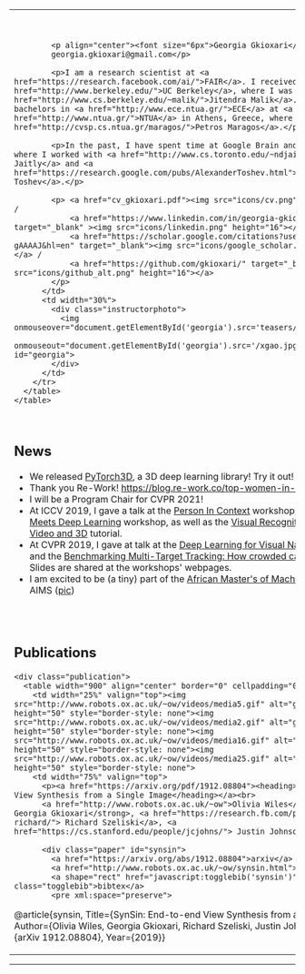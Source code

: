 <body>
  <div class="container">
    <table width="900" border="0" align="center" cellpadding="20">
      <table width="90%" align="center" border="0" cellpadding="10">
        <tr>
          <td width="70%" valign="top">
            <p align="center">&nbsp;</p>

            <p align="center"><font size="6px">Georgia Gkioxari</font><br>
            georgia.gkioxari@gmail.com</p>

            <p>I am a research scientist at <a href="https://research.facebook.com/ai/">FAIR</a>. I received my PhD from <a href="http://www.berkeley.edu/">UC Berkeley</a>, where I was advised by <a href="http://www.cs.berkeley.edu/~malik/">Jitendra Malik</a>. I did my bachelors in <a href="http://www.ece.ntua.gr/">ECE</a> at <a href="http://www.ntua.gr/">NTUA</a> in Athens, Greece, where I worked with <a href="http://cvsp.cs.ntua.gr/maragos/">Petros Maragos</a>.</p>

            <p>In the past, I have spent time at Google Brain and Google Research, where I worked with <a href="http://www.cs.toronto.edu/~ndjaitly">Navdeep Jaitly</a> and <a href="https://research.google.com/pubs/AlexanderToshev.html">Alexander Toshev</a>.</p>

            <p> <a href="cv_gkioxari.pdf"><img src="icons/cv.png" height="16"></a> / 
                <a href="https://www.linkedin.com/in/georgia-gkioxari-16967b20" target="_blank" ><img src="icons/linkedin.png" height="16"></a> / 
                <a href="https://scholar.google.com/citations?user=kQisE-gAAAAJ&hl=en" target="_blank"><img src="icons/google_scholar.png" height="16"></a> /
                <a href="https://github.com/gkioxari/" target="_blank" ><img src="icons/github_alt.png" height="16"></a> 
            </p>
          </td>
          <td width="30%">
            <div class="instructorphoto">
              <img onmouseover="document.getElementById('georgia').src='teasers/me_in_crazy.JPG';"
              onmouseout="document.getElementById('georgia').src='/xgao.jpg';"src="/xgao.jpg" id="georgia">
            </div>
          </td>
        </tr>
      </table>
    </table>
  </div>
  <br>

  <div class="container">
    <table width="90%" border="0" align="center" cellpadding="20">
    <h2>News</h2>
      <div class="news">
        <ul>
         <li><span> We released <a href="https://github.com/facebookresearch/pytorch3d">PyTorch3D</a>, a 3D deep learning library! Try it out! 
         <li><span> Thank you Re-Work! <a href="https://blog.re-work.co/top-women-in-ai-2019/">https://blog.re-work.co/top-women-in-ai-2019/</a></span></li>
         <li><span> I will be a Program Chair for CVPR 2021!</span></li>
         <li><span> At ICCV 2019, I gave a talk at the <a href="http://picdataset.com/challenge/index/">Person In Context</a> workshop, the <a href="https://sites.google.com/view/gmdl2019/home">Geometry Meets Deep Learning</a> workshop, as well as the </a>
         <a href="https://alexander-kirillov.github.io/tutorials/visual-recognition-iccv19/">Visual Recognition for Images, Video and 3D</a> tutorial.
         <li><span> At CVPR 2019, I gave at talk at the <a href="https://sites.google.com/view/sem-vis-nav">Deep Learning for Visual Navigation</a> workshop and the <a href="https://motchallenge.net/workshops/bmtt2019/program.html">Benchmarking Multi-Target Tracking: How crowded can it get?</a> workshop. Slides are shared at the workshops' webpages.
         <li><span> I am excited to be (a tiny) part of the <a href="https://aims-ammi.com/">African Master's of Machine Intelligence</a> at AIMS (<a href="teasers/ammi.jpg">pic</a>)</span></li>
        </ul>
      </div>
    </table>
  </div>
  <br>

  <div class="container">
    <h2> Publications </h2>

    <div class="publication">
      <table width="900" align="center" border="0" cellpadding="0">
        <td width="25%" valign="top"><img src="http://www.robots.ox.ac.uk/~ow/videos/media5.gif" alt="game" width="80" height="50" style="border-style: none"><img src="http://www.robots.ox.ac.uk/~ow/videos/media2.gif" alt="game" width="80" height="50" style="border-style: none"><img src="http://www.robots.ox.ac.uk/~ow/videos/media16.gif" alt="game" width="80" height="50" style="border-style: none"><img src="http://www.robots.ox.ac.uk/~ow/videos/media25.gif" alt="game" width="80" height="50" style="border-style: none">
        <td width="75%" valign="top">
          <p><a href="https://arxiv.org/pdf/1912.08804"><heading>SynSin: End-to-end View Synthesis from a Single Image</heading></a><br>
          <a href="http://www.robots.ox.ac.uk/~ow">Olivia Wiles</a>, <strong> Georgia Gkioxari</strong>, <a href="https://research.fb.com/people/szeliski-richard/"> Richard Szeliski</a>, <a href="https://cs.stanford.edu/people/jcjohns/"> Justin Johnson</a><br>
          
          <div class="paper" id="synsin">
            <a href="https://arxiv.org/abs/1912.08804">arxiv</a> /
            <a href="http://www.robots.ox.ac.uk/~ow/synsin.html">project page</a> /
            <a shape="rect" href="javascript:togglebib('synsin')" class="togglebib">bibtex</a>
            <pre xml:space="preserve">
@article{synsin,
Title={SynSin: End-to-end View Synthesis from a Single Image},
Author={Olivia Wiles, Georgia Gkioxari, Richard Szeliski, Justin Johnson},
Journal={arXiv 1912.08804},
Year={2019}}
            </pre>             
          </div>
        </td> 
        </td>
      </table>
    </div>
    <hr>
 
<script xml:space="preserve" language="JavaScript">
hideallbibs();
</script>

          
</body>

